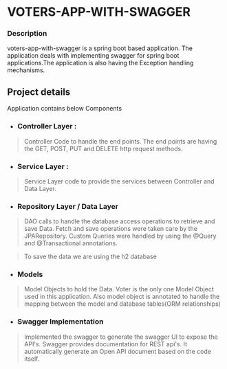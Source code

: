 # VOTERS-APP-WITH-SWAGGER

### Description
 voters-app-with-swagger is a spring boot based application. The application deals with implementing swagger for spring boot applications.The application is also having the Exception handling mechanisms.
 
 
 ## Project details
Application contains below Components
*  ### Controller Layer : 
 > Controller Code to handle the end points. The end points are having the GET, POST, PUT and DELETE http request methods.
*  ### Service Layer :
> Service Layer code to provide the services between Controller and Data Layer.
*  ### Repository Layer / Data Layer
> DAO calls to handle the database access operations to retrieve and save Data. Fetch and save operations were taken care by the JPARepository. Custom Queries were handled by using the @Query and @Transactional annotations.

>To save the data we are using the h2 database
*  ### Models
> Model Objects to hold the Data. Voter is the only one Model Object used in this application. Also model object is annotated to handle the mapping between the model and database tables(ORM relationships)
*  ### Swagger Implementation
> Implemented the swagger to generate the swagger UI to expose the API's. Swagger provides documentation for REST api's. It automatically generate an Open API document based on the code itself.

